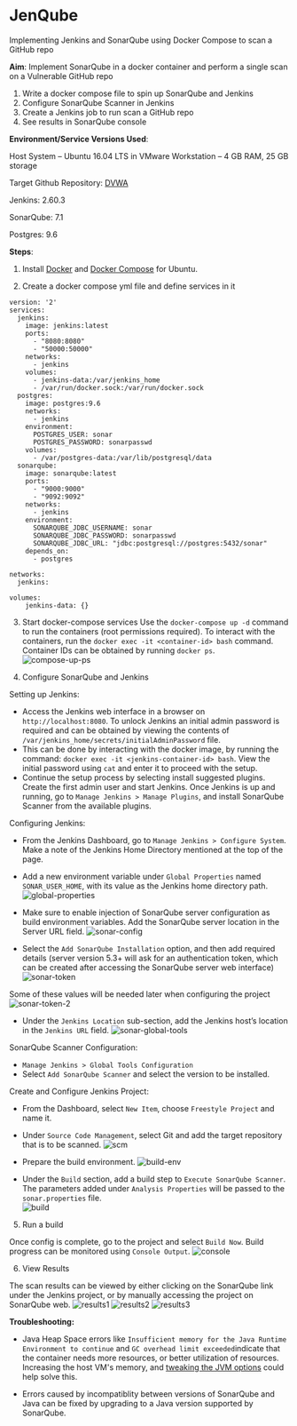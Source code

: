 # JenQube
Implementing Jenkins and SonarQube using Docker Compose to scan a GitHub repo


**Aim**: Implement SonarQube in a docker container and perform a single scan on a Vulnerable GitHub repo
1.	Write a docker compose file to spin up SonarQube and Jenkins
2.	Configure SonarQube Scanner in Jenkins
3.	Create a Jenkins job to run scan a GitHub repo
4.	See results in SonarQube console


**Environment/Service Versions Used**:

Host System – Ubuntu 16.04 LTS in VMware Workstation – 4 GB RAM, 25 GB storage 

Target Github Repository: [DVWA](https://github.com/ethicalhack3r/DVWA)

Jenkins: 2.60.3

SonarQube: 7.1

Postgres: 9.6


**Steps**:
1. Install [Docker](https://www.digitalocean.com/community/tutorials/how-to-install-and-use-docker-on-ubuntu-16-04) and [Docker Compose](https://www.digitalocean.com/community/tutorials/how-to-install-docker-compose-on-ubuntu-16-04) for Ubuntu.

2. Create a docker compose yml file and define services in it
```
version: '2'
services:
  jenkins:
    image: jenkins:latest
    ports:
      - "8080:8080"
      - "50000:50000"
    networks:
      - jenkins
    volumes:
      - jenkins-data:/var/jenkins_home
      - /var/run/docker.sock:/var/run/docker.sock
  postgres:
    image: postgres:9.6
    networks:
      - jenkins
    environment:
      POSTGRES_USER: sonar
      POSTGRES_PASSWORD: sonarpasswd
    volumes:
      - /var/postgres-data:/var/lib/postgresql/data
  sonarqube:
    image: sonarqube:latest
    ports:
      - "9000:9000"
      - "9092:9092"
    networks:
      - jenkins
    environment:
      SONARQUBE_JDBC_USERNAME: sonar
      SONARQUBE_JDBC_PASSWORD: sonarpasswd
      SONARQUBE_JDBC_URL: "jdbc:postgresql://postgres:5432/sonar"
    depends_on:
      - postgres

networks:
  jenkins:

volumes:
    jenkins-data: {}
```


3. Start docker-compose services
Use the `docker-compose up -d` command to run the containers (root permissions required).
To interact with the containers, run the `docker exec -it <container-id> bash` command. Container IDs can be obtained by running `docker ps`.  
![compose-up-ps](https://user-images.githubusercontent.com/23087960/48538567-ce56fd00-e882-11e8-8408-b32d00a00773.jpg)


4. Configure SonarQube and Jenkins

Setting up Jenkins:
- Access the Jenkins web interface in a browser on `http://localhost:8080`. To unlock Jenkins an initial admin password is required and can be obtained by viewing the contents of `/var/jenkins_home/secrets/initialAdminPassword` file. 
- This can be done by interacting with the docker image, by running the command: `docker exec -it <jenkins-container-id> bash`. View the initial password using `cat` and enter it to proceed with the setup.
- Continue the setup process by selecting install suggested plugins. Create the first admin user and start Jenkins. Once Jenkins is up and running, go to `Manage Jenkins > Manage Plugins`, and install SonarQube Scanner from the available plugins.

Configuring Jenkins:
- From the Jenkins Dashboard, go to `Manage Jenkins > Configure System`. Make a note of the Jenkins Home Directory mentioned at the top of the page.
- Add a new environment variable under `Global Properties` named `SONAR_USER_HOME`, with its value as the Jenkins home directory path.
 ![global-properties](https://user-images.githubusercontent.com/23087960/48538654-02322280-e883-11e8-9221-742144f6ff1e.jpg)
 
- Make sure to enable injection of SonarQube server configuration as build environment variables. Add the SonarQube server location in the Server URL field.
![sonar-config](https://user-images.githubusercontent.com/23087960/48538708-268dff00-e883-11e8-848b-f5d1fa56ee9a.jpg)

- Select the `Add SonarQube Installation` option, and then add required details (server version 5.3+ will ask for an authentication token, which can be created after accessing the SonarQube server web interface)
 ![sonar-token](https://user-images.githubusercontent.com/23087960/48538756-52a98000-e883-11e8-88d3-67d00fc2b846.jpg)
 
 Some of these values will be needed later when configuring the project
 ![sonar-token-2](https://user-images.githubusercontent.com/23087960/48538767-5937f780-e883-11e8-8e9c-130de277610f.jpg)

 
- Under the `Jenkins Location` sub-section, add the Jenkins host’s location in the `Jenkins URL` field.
![sonar-global-tools](https://user-images.githubusercontent.com/23087960/48538933-c3509c80-e883-11e8-8849-2f94ef96b292.jpg)

SonarQube Scanner Configuration:
- `Manage Jenkins > Global Tools Configuration`
- Select `Add SonarQube Scanner` and select the version to be installed.  

Create and Configure Jenkins Project:
- From the Dashboard, select `New Item`, choose `Freestyle Project` and name it.
- Under `Source Code Management`, select Git and add the target repository that is to be scanned.
![scm](https://user-images.githubusercontent.com/23087960/48539016-f72bc200-e883-11e8-8a52-70946f396a89.jpg)

- Prepare the build environment.
![build-env](https://user-images.githubusercontent.com/23087960/48539048-0b6fbf00-e884-11e8-8109-f90b4dfb3f17.jpg)

- Under the `Build` section, add a build step to `Execute SonarQube Scanner`. The parameters added under `Analysis Properties` will be passed to the `sonar.properties` file.  
![build](https://user-images.githubusercontent.com/23087960/48539068-1c203500-e884-11e8-9b20-6cf43708e261.jpg)


5. Run a build

Once config is complete, go to the project and select `Build Now`. Build progress can be monitored using `Console Output`.
![console](https://user-images.githubusercontent.com/23087960/48539082-2a6e5100-e884-11e8-8d37-d1f0e04a1ff1.jpg)



6. View Results

The scan results can be viewed by either clicking on the SonarQube link under the Jenkins project, or by manually accessing the project on SonarQube web.
![results1](https://user-images.githubusercontent.com/23087960/48539114-3e19b780-e884-11e8-9882-425d1ed6890a.jpg)
![results2](https://user-images.githubusercontent.com/23087960/48539119-43770200-e884-11e8-8d3d-e84b32eb0ce8.jpg)
![results3](https://user-images.githubusercontent.com/23087960/48539127-496ce300-e884-11e8-8738-b39b9d68dfba.jpg)


**Troubleshooting:**

- Java Heap Space errors like `Insufficient memory for the Java Runtime Environment to continue` and `GC overhead limit exceeded`indicate that the container needs more resources, or better utilization of resources. Increasing the host VM's memory, and [tweaking the JVM options](https://stackoverflow.com/questions/10104443/sonar-findbugs-heap-size) could help solve this.

- Errors caused by incompatiblity between versions of SonarQube and Java can be fixed by upgrading to a Java version supported by SonarQube.
